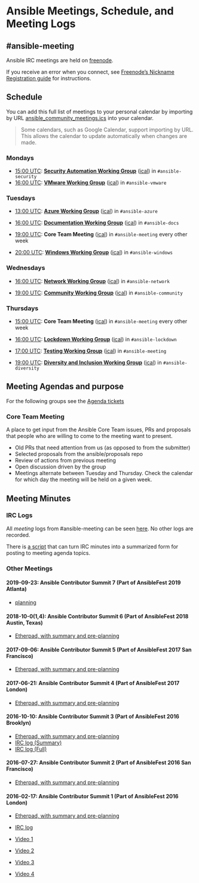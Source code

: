 # Ansible Meetings, Schedule, and Meeting Logs

## #ansible-meeting

Ansible IRC meetings are held on [freenode](https://freenode.net/).

If you receive an error when you connect, see [Freenode’s Nickname Registration guide](https://freenode.net/kb/answer/registration) for instructions.

## Schedule

You can add this full list of meetings to your personal calendar by importing by URL [ansible_community_meetings.ics](https://raw.githubusercontent.com/ansible/community/main/ansible_community_meetings.ics) into your calendar.

> Some calendars, such as Google Calendar, support importing by URL.
> This allows the calendar to update automatically when changes are made.

### Mondays

* [15:00 UTC](http://www.thetimezoneconverter.com/?t=15:00&tz=UTC):
  **[Security Automation Working Group](https://github.com/ansible/community/wiki/Security-Automation)**
  ([ical](https://raw.githubusercontent.com/ansible/community/main/meetings/ical/security.ics))
  in `#ansible-security`
* [16:00 UTC](http://www.thetimezoneconverter.com/?t=16:00&tz=UTC):
  **[VMware Working Group](https://github.com/ansible/community/wiki/vmware)**
  ([ical](https://raw.githubusercontent.com/ansible/community/main/meetings/ical/vmware.ics))
  in `#ansible-vmware`

### Tuesdays

* [13:00 UTC](http://www.thetimezoneconverter.com/?t=00:00&tz=UTC):
  **[Azure Working Group](https://github.com/ansible/community/wiki/azure)**
  ([ical](https://raw.githubusercontent.com/ansible/community/main/meetings/ical/azure.ics))
  in `#ansible-azure`

* [16:00 UTC](http://www.thetimezoneconverter.com/?t=14:30&tz=UTC):
  **[Documentation Working Group](https://github.com/ansible/community/wiki/docs)**
  ([ical](https://raw.githubusercontent.com/ansible/community/main/meetings/ical/docs.ics))
  in `#ansible-docs`

* [19:00 UTC](http://www.thetimezoneconverter.com/?t=19:00&tz=UTC):
  **Core Team Meeting**
  ([ical](https://raw.githubusercontent.com/ansible/community/main/meetings/ical/core-team.ics))
  in `#ansible-meeting` every other week

* [20:00 UTC](http://www.thetimezoneconverter.com/?t=20:00&tz=UTC):
  **[Windows Working Group](https://github.com/ansible/community/wiki/windows)**
  ([ical](https://raw.githubusercontent.com/ansible/community/main/meetings/ical/windows.ics))
  in `#ansible-windows`

### Wednesdays

* [16:00 UTC](http://www.thetimezoneconverter.com/?t=16:00&tz=UTC):
  **[Network Working Group](https://github.com/ansible/community/wiki/network)**
  ([ical](https://raw.githubusercontent.com/ansible/community/main/meetings/ical/network.ics))
  in `#ansible-network`

* [19:00 UTC](http://www.thetimezoneconverter.com/?t=19:00&tz=UTC):
  **[Community Working Group](https://github.com/ansible/community/issues/539)**
  ([ical](https://raw.githubusercontent.com/ansible/community/main/meetings/ical/community.ics))
  in `#ansible-community`

### Thursdays

* [15:00 UTC](http://www.thetimezoneconverter.com/?t=15:00&tz=UTC):
  **Core Team Meeting**
  ([ical](https://raw.githubusercontent.com/ansible/community/main/meetings/ical/core-team.ics))
  in `#ansible-meeting` every other week

* [16:00 UTC](http://www.thetimezoneconverter.com/?t=16:00&tz=UTC):
  **[Lockdown Working Group](https://github.com/ansible/community/wiki/lockdown)**
  ([ical](https://raw.githubusercontent.com/ansible/community/main/meetings/ical/lockdown.ics))
  in `#ansible-lockdown`

* [17:00 UTC](http://www.thetimezoneconverter.com/?t=17:00&tz=UTC):
  **[Testing Working Group](https://github.com/ansible/community/wiki/testing)**
  ([ical](https://raw.githubusercontent.com/ansible/community/main/meetings/ical/testing.ics))
  in `#ansible-meeting`
* [19:00 UTC](http://www.thetimezoneconverter.com/?t=19:00&tz=UTC):
  **[Diversity and Inclusion Working Group](https://github.com/ansible/community/wiki/diversity)**
  ([ical](https://raw.githubusercontent.com/ansible/community/main/meetings/ical/diversity.ics))
  in `#ansible-diversity`

## Meeting Agendas and purpose

For the following groups see the
[Agenda tickets](https://github.com/ansible/community/issues?utf8=%E2%9C%93&q=is%3Aissue+is%3Aopen++label%3Ameeting_agenda+)

### Core Team Meeting

A place to get input from the Ansible Core Team issues, PRs and proposals that people who are willing to come to the meeting want to present.

* Old PRs that need attention from us (as opposed to from the submitter)
* Selected proposals from the ansible/proposals repo
* Review of actions from previous meeting
* Open discussion driven by the group
* Meetings alternate between Tuesday and Thursday. Check the calendar for which day the meeting will be held on a given week.

## Meeting Minutes

### IRC Logs

All *meeting* logs from #ansible-meeting can be seen [here](https://meetbot.fedoraproject.org/sresults/?group_id=ansible-meeting&type=channel). No other logs are recorded.

There is [a script](./read_minutes.py) that can turn IRC minutes into a summarized form for posting to meeting agenda topics.

### Other Meetings

#### 2019-09-23: Ansible Contributor Summit 7 (Part of AnsibleFest 2019 Atlanta)

* [planning](https://etherpad.openstack.org/p/ansible-summit-atlanta-2019)

#### 2018-10-0(1,4): Ansible Contributor Summit 6 (Part of AnsibleFest 2018 Austin, Texas)

* [Etherpad, with summary and pre-planning](https://etherpad.openstack.org/p/ansible-summit-october-2018)

#### 2017-09-06: Ansible Contributor Summit 5 (Part of AnsibleFest 2017 San Francisco)

* [Etherpad, with summary and pre-planning](https://public.etherpad-mozilla.org/p/ansible-summit-september-2017)

#### 2017-06-21: Ansible Contributor Summit 4 (Part of AnsibleFest 2017 London)

* [Etherpad, with summary and pre-planning](https://public.etherpad-mozilla.org/p/ansible-summit-june-2017)

#### 2016-10-10: Ansible Contributor Summit 3 (Part of AnsibleFest 2016 Brooklyn)

* [Etherpad, with summary and pre-planning](https://public.etherpad-mozilla.org/p/ansible-summit-july-2016-general)
* [IRC log (Summary)](https://meetbot.fedoraproject.org/ansible-meeting/2016-07-27/contributor_conference_sf_2016.2016-07-27-15.32.html)
* [IRC log (Full)](https://meetbot.fedoraproject.org/ansible-meeting/2016-07-27/contributor_conference_sf_2016.2016-07-27-15.32.log.html)

#### 2016-07-27: Ansible Contributor Summit 2 (Part of AnsibleFest 2016 San Francisco)

* [Etherpad, with summary and pre-planning](https://public.etherpad-mozilla.org/p/ansible-summit-october-2016)

#### 2016-02-17: Ansible Contributor Summit 1 (Part of AnsibleFest 2016 London)

* [Etherpad, with summary and pre-planning](https://public.etherpad-mozilla.org/p/ansible-summit)
* [IRC log](https://gist.github.com/gregdek/4ed5bd745881570a17db)

* [Video 1](https://www.youtube.com/watch?v=l7v7RSHwGhk)
* [Video 2](https://www.youtube.com/watch?v=47vidc1P-ZE)
* [Video 3](https://www.youtube.com/watch?v=c3WNhsHW7Xc)
* [Video 4](https://www.youtube.com/watch?v=qPuQ-UToen0)
